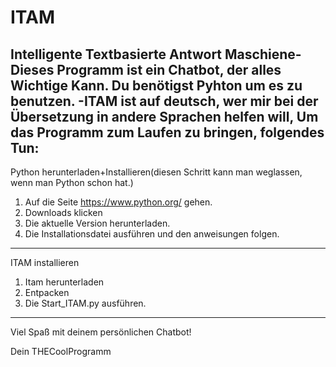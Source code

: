 # ITAM
Intelligente Textbasierte Antwort Maschiene- Dieses Programm ist ein Chatbot, der alles Wichtige Kann. Du benötigst Pyhton um es zu benutzen.
-ITAM ist auf deutsch, wer mir bei der Übersetzung in andere Sprachen helfen will, 
Um das Programm zum Laufen zu bringen, folgendes Tun:
-----------------------------------
Python herunterladen+Installieren(diesen Schritt kann man weglassen, wenn man Python schon hat.)
1. Auf die Seite https://www.python.org/ gehen.
2. Downloads klicken
3. Die aktuelle Version herunterladen.
4. Die Installationsdatei ausführen und den anweisungen folgen.
-----------------------------------
ITAM installieren
1. Itam herunterladen
2. Entpacken
3. Die Start_ITAM.py ausführen.
-------------------------------------------------------------------

Viel Spaß mit deinem persönlichen Chatbot!

Dein THECoolProgramm
